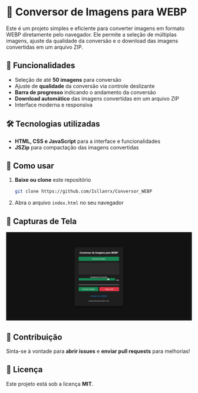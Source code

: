 # 🎨 Conversor de Imagens para WEBP  

Este é um projeto simples e eficiente para converter imagens em formato WEBP diretamente pelo navegador. Ele permite a seleção de múltiplas imagens, ajuste da qualidade da conversão e o download das imagens convertidas em um arquivo ZIP.  

## 🚀 Funcionalidades  

- Seleção de até **50 imagens** para conversão  
- Ajuste de **qualidade** da conversão via controle deslizante  
- **Barra de progresso** indicando o andamento da conversão  
- **Download automático** das imagens convertidas em um arquivo ZIP  
- Interface moderna e responsiva  

## 🛠 Tecnologias utilizadas  

- **HTML, CSS e JavaScript** para a interface e funcionalidades  
- **JSZip** para compactação das imagens convertidas  

## 📂 Como usar  

1. **Baixe ou clone** este repositório  
   ```bash
   git clone https://github.com/Isllanrx/Conversor_WEBP
   ```
2. Abra o arquivo `index.html` no seu navegador  

## 📸 Capturas de Tela  

![Prévia do Conversor WEBP](https://raw.githubusercontent.com/Isllanrx/Conversor_WEBP/main/Imagem.png)

## 📌 Contribuição  

Sinta-se à vontade para **abrir issues** e **enviar pull requests** para melhorias!  

## 📄 Licença  

Este projeto está sob a licença **MIT**.  
